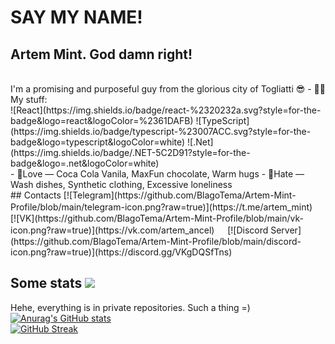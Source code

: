 # SAY MY NAME!
## Artem Mint. God damn right!
<br/>
I'm a promising and purposeful guy from the glorious city of Togliatti 😎
- 💪🏻My stuff: <br/>
![React](https://img.shields.io/badge/react-%2320232a.svg?style=for-the-badge&logo=react&logoColor=%2361DAFB) ![TypeScript](https://img.shields.io/badge/typescript-%23007ACC.svg?style=for-the-badge&logo=typescript&logoColor=white) ![.Net](https://img.shields.io/badge/.NET-5C2D91?style=for-the-badge&logo=.net&logoColor=white)
<br/>
- 💖Love — Coca Cola Vanila, MaxFun chocolate, Warm hugs
- 🚫Hate — Wash dishes, Synthetic clothing, Excessive loneliness

<br/>
## Contacts
[![Telegram](https://github.com/BlagoTema/Artem-Mint-Profile/blob/main/telegram-icon.png?raw=true)](https://t.me/artem_mint)  ᅠ [![VK](https://github.com/BlagoTema/Artem-Mint-Profile/blob/main/vk-icon.png?raw=true)](https://vk.com/artem_ancel)     ᅠ  [![Discord Server](https://github.com/BlagoTema/Artem-Mint-Profile/blob/main/discord-icon.png?raw=true)](https://discord.gg/VKgDQSfTns)

## Some stats ![](https://komarev.com/ghpvc/?username=BlagoTema)
Hehe, everything is in private repositories. Such a thing =) 
<br/>
[![Anurag's GitHub stats](https://github-readme-stats.vercel.app/api?username=BlagoTema&show_icons=true)](https://github.com/anuraghazra/github-readme-stats)
<br/>
[![GitHub Streak](https://github-readme-streak-stats.herokuapp.com/?user=BlagoTema)](https://git.io/streak-stats)

